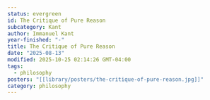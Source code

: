 ```yaml
---
status: evergreen
id: The Critique of Pure Reason
subcategory: Kant
author: Immanuel Kant
year-finished: "-"
title: The Critique of Pure Reason
date: "2025-08-13"
modified: 2025-10-25 02:14:26 GMT-04:00
tags:
  - philosophy
posters: "[[library/posters/the-critique-of-pure-reason.jpg]]"
category: philosophy
---
```

